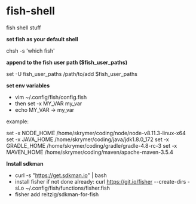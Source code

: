 # fish-shell
fish shell stuff

__set fish as your default shell__ 

chsh -s 'which fish' 

__append to the fish user path ($fish_user_paths)__

set -U fish_user_paths /path/to/add  $fish_user_paths

__set env variables__ 
* vim ~/.config/fish/config.fish
* then set -x MY_VAR my_var
* echo MY_VAR -> my_var

example:

set -x NODE_HOME /home/skrymer/coding/node/node-v8.11.3-linux-x64
set -x JAVA_HOME /home/skrymer/coding/java/jdk1.8.0_172
set -x GRADLE_HOME /home/skrymer/coding/gradle/gradle-4.8-rc-3
set -x MAVEN_HOME /home/skrymer/coding/maven/apache-maven-3.5.4

__Install sdkman__
* curl -s "https://get.sdkman.io" | bash
* install fisher if not done already: curl https://git.io/fisher --create-dirs -sLo ~/.config/fish/functions/fisher.fish
* fisher add reitzig/sdkman-for-fish
